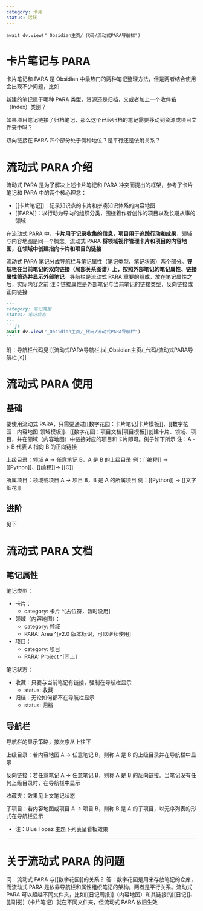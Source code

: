 ```yaml
---
category: 卡片
status: 活跃
---
```

```dataviewjs
await dv.view("_Obsidian主页/_代码/流动式PARA导航栏")
```

# 卡片笔记与 PARA
卡片笔记和 PARA 是 Obsidian 中最热门的两种笔记整理方法，但是两者结合使用会出现不少问题，比如：

新建的笔记属于哪种 PARA 类型，资源还是归档，又或者加上一个收件箱（Index）类别？

如果项目笔记链接了归档笔记，那么这个已经归档的笔记需要移动到资源或项目文件夹中吗？

双向链接在 PARA 四个部分处于何种地位？是平行还是依附关系？


# 流动式 PARA 介绍
流动式 PARA 是为了解决上述卡片笔记和 PARA 冲突而提出的框架，参考了卡片笔记和 PARA 中的两个核心理念：
- [[卡片笔记]]：记录知识点的卡片和拼凑知识体系的内容地图
- [[PARA]]：以行动为导向的组织分类，围绕着作者创作的项目以及长期从事的领域

在流动式 PARA 中，**卡片用于记录收集的信息，项目用于追踪行动和成果**，领域与内容地图是同一个概念。流动式 PARA **将领域视作管理卡片和项目的内容地图，在领域中创建指向卡片和项目的链接**

流动式 PARA 笔记分成导航栏与笔记属性（笔记类型、笔记状态）两个部分。**导航栏在当前笔记的双向链接（局部关系图谱）上，按照外部笔记的笔记属性、链接属性筛选并显示外部笔记**。导航栏是流动式 PARA 重要的组成，放在笔记属性之后，实际内容之前
注：链接属性是外部笔记与当前笔记的链接类型，反向链接或正向链接
````markdown
---
category: 笔记类型
status: 笔记状态
---
```js
await dv.view("_Obsidian主页/_代码/流动式PARA导航栏")
```
````
附：导航栏代码见 [[流动式PARA导航栏.js|_Obsidian主页/_代码/流动式PARA导航栏.js]]


# 流动式 PARA 使用

## 基础
要使用流动式 PARA，只需要通过[[数字花园：卡片笔记|卡片模板]]、[[数字花园：内容地图|领域模板]]、[[数字花园：项目文档|项目模板]]创建卡片、领域、项目，并在领域（内容地图）中链接对应的项目和卡片即可。例子如下所示
注：A -> B 代表 A 指向 B 的正向链接

上级目录：领域 A -> 任意笔记 B，A 是 B 的上级目录
例：[[编程]] -> [[Python]]、[[编程]]-> [[C]]

所属项目：领域或项目 A -> 项目 B，B 是 A 的所属项目
例：[[Python]] -> [[文字烟花]]

## 进阶
见下


# 流动式 PARA 文档

## 笔记属性
笔记类型：
- 卡片：
    - category: 卡片 ^[占位符，暂时没用]
- 领域（内容地图）：
    - category: 领域
    - PARA: Area ^[v2.0 版本标识，可以继续使用]
- 项目：
    - category: 项目
    - PARA: Project ^[同上]

笔记状态：
- 收藏：只要与当前笔记有链接，强制在导航栏显示
    - status: 收藏
- 归档：无论如何都不在导航栏显示
    - status: 归档

## 导航栏
导航栏的显示策略，按次序从上往下

上级目录：若内容地图 A -> 任意笔记 B，则称 A 是 B 的上级目录并在导航栏中显示

反向链接：若任意笔记 A -> 任意笔记 B，则称 A 是 B 的反向链接。当笔记没有任何上级目录时，在导航栏中显示

收藏夹：效果见上文笔记状态

子项目：若内容地图或项目 A -> 项目 B，则称 B 是 A 的子项目，以无序列表的形式在导航栏显示
- 注：Blue Topaz 主题下列表呈看板效果


---
# 关于流动式 PARA 的问题
问：流动式 PARA 与[[数字花园]]的关系？
答：数字花园是用来存放笔记的仓库，而流动式 PARA 是依靠导航栏和属性组织笔记的架构。两者是平行关系。流动式 PARA 可以超越不同文件夹，比如[[日记周报]]（内容地图）和其链接的[[日记]]、[[周报]]（卡片笔记）就在不同文件夹，但流动式 PARA 依旧生效
